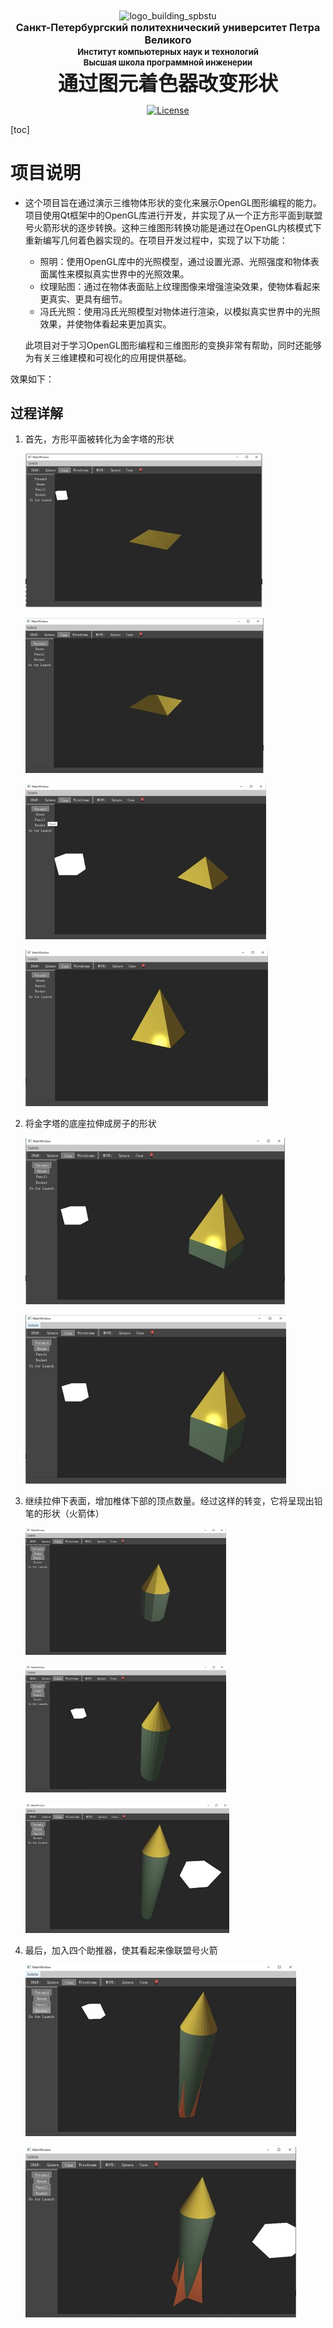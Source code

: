 <!-- SPbSTU 报告起始 -->

<div align="center">
  <!--<img width="250px" src="https://raw.githubusercontent.com/NekoSilverFox/NekoSilverfox/403ab045b7d9adeaaf8186c451af7243f5d8f46d/icons/new_logo_spbstu_ru.svg" align="center" alt="new_logo_spbstu_ru" />  新式 π logo -->
  <img width="250px" src="https://github.com/NekoSilverFox/NekoSilverfox/blob/master/icons/logo_building_spbstu.png?raw=true" align="center" alt="logo_building_spbstu" /> <!-- 研究型大学 logo -->
  </br>
  <b><font size=3>Санкт-Петербургский политехнический университет Петра Великого</font></b>
  </br>
  <b><font size=2>Институт компьютерных наук и технологий</font></b>
  </br>
  <b><font size=2>Высшая школа программной инженерии</font></b>
</div>


<div align="center">
<b><font size=6>通过图元着色器改变形状</font></b>


[![License](https://img.shields.io/badge/license-Apache%202.0-brightgreen)](LICENSE)

</div>
<div align=left>
<div STYLE="page-break-after: always;"></div>
<!-- SPbSTU 报告结束 -->


[toc]



# 项目说明

- 这个项目旨在通过演示三维物体形状的变化来展示OpenGL图形编程的能力。项目使用Qt框架中的OpenGL库进行开发，并实现了从一个正方形平面到联盟号火箭形状的逐步转换。这种三维图形转换功能是通过在OpenGL内核模式下重新编写几何着色器实现的。在项目开发过程中，实现了以下功能：

    - 照明：使用OpenGL库中的光照模型，通过设置光源、光照强度和物体表面属性来模拟真实世界中的光照效果。
    - 纹理贴图：通过在物体表面贴上纹理图像来增强渲染效果，使物体看起来更真实、更具有细节。
    - 冯氏光照：使用冯氏光照模型对物体进行渲染，以模拟真实世界中的光照效果，并使物体看起来更加真实。

    此项目对于学习OpenGL图形编程和三维图形的变换非常有帮助，同时还能够为有关三维建模和可视化的应用提供基础。



效果如下：

## 过程详解

1. 首先，方形平面被转化为金字塔的形状

    ![image-20230323010415016](doc/pic/image-20230323010415016.png)

    ![image-20230323010430144](doc/pic/image-20230323010430144.png)

    ![image-20230323010434594](doc/pic/image-20230323010434594.png)

    ![image-20230323010437161](doc/pic/image-20230323010437161.png)

    

2. 将金字塔的底座拉伸成房子的形状

    ![image-20230323010442886](doc/pic/image-20230323010442886.png)

    ![image-20230323010449336](doc/pic/image-20230323010449336.png)

    

3. 继续拉伸下表面，增加椎体下部的顶点数量。经过这样的转变，它将呈现出铅笔的形状（火箭体）

    ![image-20230323010527488](doc/pic/image-20230323010527488.png)

    ![image-20230323010530054](doc/pic/image-20230323010530054.png)

    ![image-20230323010532744](doc/pic/image-20230323010532744.png)

4. 最后，加入四个助推器，使其看起来像联盟号火箭

    ![image-20230323010541365](doc/pic/image-20230323010541365.png)

    ![image-20230323010543829](doc/pic/image-20230323010543829.png)

    

